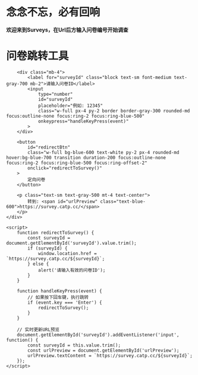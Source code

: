 # 念念不忘，必有回响

**欢迎来到Surveys，在Url后方输入问卷编号开始调查**

<head>
    <meta charset="UTF-8">
    <meta name="viewport" content="width=device-width, initial-scale=1.0">
    <title>问卷跳转工具</title>
    <script src="https://cdn.tailwindcss.com"></script>
</head>
<body class="bg-gray-100 min-h-screen flex items-center justify-center">
    <div class="bg-white p-8 rounded-lg shadow-md w-full max-w-md">
        <h1 class="text-2xl font-bold text-gray-800 mb-6 text-center">问卷跳转工具</h1>
        
        <div class="mb-4">
            <label for="surveyId" class="block text-sm font-medium text-gray-700 mb-2">请输入问卷ID</label>
            <input 
                type="number" 
                id="surveyId" 
                placeholder="例如: 12345" 
                class="w-full px-4 py-2 border border-gray-300 rounded-md focus:outline-none focus:ring-2 focus:ring-blue-500"
                onkeypress="handleKeyPress(event)"
            >
        </div>
        
        <button 
            id="redirectBtn" 
            class="w-full bg-blue-600 text-white py-2 px-4 rounded-md hover:bg-blue-700 transition duration-200 focus:outline-none focus:ring-2 focus:ring-blue-500 focus:ring-offset-2"
            onclick="redirectToSurvey()"
        >
            定向问卷
        </button>
        
        <p class="text-sm text-gray-500 mt-4 text-center">
            转到: <span id="urlPreview" class="text-blue-600">https://survey.catp.cc/</span>
        </p>
    </div>

    <script>
        function redirectToSurvey() {
            const surveyId = document.getElementById('surveyId').value.trim();
            if (surveyId) {
                window.location.href = `https://survey.catp.cc/${surveyId}`;
            } else {
                alert('请输入有效的问卷ID');
            }
        }
        
        function handleKeyPress(event) {
            // 如果按下回车键，执行跳转
            if (event.key === 'Enter') {
                redirectToSurvey();
            }
        }
        
        // 实时更新URL预览
        document.getElementById('surveyId').addEventListener('input', function() {
            const surveyId = this.value.trim();
            const urlPreview = document.getElementById('urlPreview');
            urlPreview.textContent = `https://survey.catp.cc/${surveyId}`;
        });
    </script>
</body>
